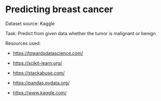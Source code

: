 # Predicting breast cancer

Dataset source: Kaggle  

Task: Predict from given data whether the tumor is malignant or benign

Resources used:

- https://towardsdatascience.com/

- https://scikit-learn.org/

- https://stackabuse.com/

- https://pandas.pydata.org/

- https://www.kaggle.com/
